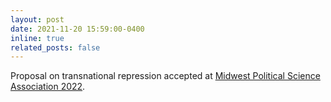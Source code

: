 ```yaml
---
layout: post
date: 2021-11-20 15:59:00-0400
inline: true
related_posts: false
---
```


Proposal on transnational repression accepted at [Midwest Political Science Association 2022](https://www.mpsanet.org/conference/).
